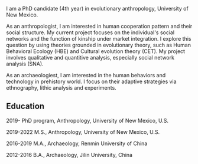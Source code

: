 
I am a PhD candidate (4th year) in evolutionary anthropology, University of New Mexico.

As an anthropologist, I am interested in human cooperation pattern and their social structure. My current project focuses on the individual's social networks and the function of kinship under market integration. I explore this question by using theories grounded in evolutionary theory, such as Human Behavioral Ecology (HBE) and Cultural evolution theory (CET). My project involves qualitative and quantitive analysis, especially social network analysis (SNA).

As an archaeologiest, I am interested in the human behaviors and technology in prehistory world. I focus on their adaptive strategies via ethnography, lithic analysis and experiments.


## Education

2019-     PhD program, Anthropology, University of New Mexico, U.S.

2019-2022 M.S., Anthropology, University of New Mexico, U.S.

2016-2019 M.A., Archaeology, Renmin University of China

2012-2016 B.A., Archaeology, Jilin University, China
